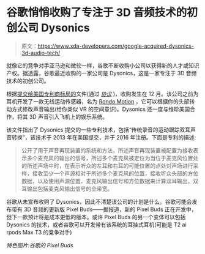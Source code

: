 # 谷歌悄悄收购了专注于 3D 音频技术的初创公司 Dysonics

> 原文：<https://www.xda-developers.com/google-acquired-dysonics-3d-audio-tech/>

就像它的竞争对手亚马逊和微软一样，谷歌不断收购小公司以获得新的人才或知识产权。据透露，谷歌最近收购的一家公司是 Dysonics，这是一家专注于 3D 音频技术的初创公司。

根据[提交给美国专利商标局的](https://legacy-assignments.uspto.gov/assignments/assignment-pat-55508-750.pdf)文件(通过 [*协议*](https://www.protocol.com/google-dysonics-acquisition-3d-audio) )，收购发生在 12 月。该公司之前为耳机开发了一款无线运动传感器，名为 [Rondo Motion](https://www.kickstarter.com/projects/261641446/bring-your-headphones-to-life) ，它可以根据你的头部转动方式修改声音输出(给你类似 VR 的空间意识)。Dysonics 还一度与维珍美国合作，将其 3D 声音引入飞机上的娱乐系统。

该文件指出了 Dysonics 提交的一些专利技术，包括“传统录音的运动跟踪双耳声音转换”，该技术于 2013 年在美国提交，并于 2016 年注册。下面是专利的描述:

> 公开了用于声音再现装置的系统和方法，所述声音再现装置被配置为接收表示多个麦克风的输出的信号，所述多个麦克风被定位为当位于麦克风位置处的所述声场中时，在表示听众的左耳和右耳的可能位置的点处对声场进行采样，接收至少一个声源相对于所述多个麦克风的位置，接收听众头部的方位数据，以及使用声源位置、麦克风输出信号和方位数据来计算双耳输出。双耳输出包括麦克风输出信号的全带宽。

谷歌从未宣布收购了 Dysonics，因此不清楚该公司的计划是什么。谷歌可能会发布带有 3D 音频的更新版 Pixel Buds——据报道，新的 Pixel Buds 正在开发中，但下一款预计将是成本更低的版本。或许 Pixel Buds 的另一个变体可以包括 Dysonics 的技术，或者谷歌可以开发带有该系统的耳挂式耳机(可能是 T2 ai rpods Max T3 的竞争对手)

*特色图片:谷歌的 Pixel Buds*